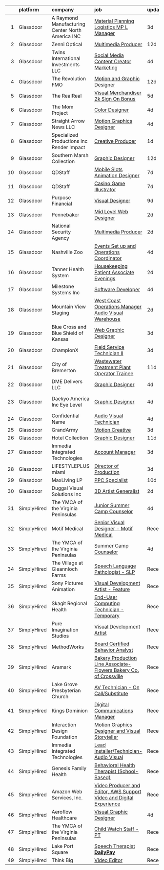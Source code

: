 

|    | platform    | company                                           | job                                                                                                                                                                                                                                                                                                                                                                                                                                                                                                                                                                                                                                                                                                                                                                                                                                                                                                                                                                                                                                                                                                                                                                                                                                                                                                                                                                                                                                                                                                                                                                                             | update_time   | location                    |
|---:|:------------|:--------------------------------------------------|:------------------------------------------------------------------------------------------------------------------------------------------------------------------------------------------------------------------------------------------------------------------------------------------------------------------------------------------------------------------------------------------------------------------------------------------------------------------------------------------------------------------------------------------------------------------------------------------------------------------------------------------------------------------------------------------------------------------------------------------------------------------------------------------------------------------------------------------------------------------------------------------------------------------------------------------------------------------------------------------------------------------------------------------------------------------------------------------------------------------------------------------------------------------------------------------------------------------------------------------------------------------------------------------------------------------------------------------------------------------------------------------------------------------------------------------------------------------------------------------------------------------------------------------------------------------------------------------------|:--------------|:----------------------------|
|  1 | Glassdoor   | A Raymond Manufacturing Center North America  INC | [Material  Planning   Logistics  MP L  Manager](https://www.glassdoor.com/partner/jobListing.htm?pos=103&ao=1110586&s=58&guid=00000181ec0f920088ff7802c128a48e&src=GD_JOB_AD&t=SR&vt=w&ea=1&cs=1_21fe6f39&cb=1657522852826&jobListingId=1007990135006&cpc=328097CF308554EF&jrtk=3-0-1g7m0v4h3j4ie801-1g7m0v4hjg4e9800-8847a5a67d8776f2--6NYlbfkN0DZZww-p_mr8GWlqIRBY21Wjl_Fk3kglyx5_HcxykVqwXttv2ga1zfky-6GT33BkF8k-EyolbzwOXGoh-pFMF0HL16L0A8LSNO0-rZ8kTLiaJcVSjEgQR-B08ZL4Av6aJ_8uLumbYN99e8OjOgP1x7w4ogxL9rjnQuvs-sioayGC7CQa1a5TKSodLQ4cFF47HqZ-VOQolckasW_W_c6dI48hMvAU8QI2v2i9bk9kyXajivnFQp2xtQU770v5jgjZ777_9TBE3hf7tyw4Rr8HbKeKPgdZwCt4sKrucklizoL2f7jxSDxjWHK0SEN8-YSn-ckCIZGLpZwBmRl2UvQKyFQJEAtBuWov7w9OaxMYaaGnhzCxJKZuXbQY8nkT2EQkwlWz7DmZjpmLoZA1CidU9ZLhdmymfYEUBlPxAjoaAKhJr6a5ACMtTyV_4tNRYyN4hxIGtswENS3_m34UsvITbIUfBFLX_wM42N1MquoURG5FxPr39A24H0x1QsedhSOFXidaN4IJccsCUd57FuHC73ub6bWTGpft7E%3D)                                                                                                                                                                                                                                                                                                                                                                                                                                                                                                                                                                                                                                                                          | 3d            | Flemingsburg, KY            |
|  2 | Glassdoor   | Zenni Optical                                     | [Multimedia Producer](https://www.glassdoor.com/partner/jobListing.htm?pos=101&ao=1110586&s=58&guid=00000181ec0f920088ff7802c128a48e&src=GD_JOB_AD&t=SR&vt=w&cs=1_6b9c0ed5&cb=1657522852826&jobListingId=1007969228595&cpc=214767B2CB6D1786&jrtk=3-0-1g7m0v4h3j4ie801-1g7m0v4hjg4e9800-66685a8423798669--6NYlbfkN0D-wagnijxwAeJpKSfKqQ0J9oHqjS3FlIu-AqopM5OplQZzaVhIx9UO4Q8hxVMhGuV9HaKCSmmGouoCn9-qnEDTCmxhL6b3Vv_ut4oOvfUCOD0LYqf-u_8YTEmNGA4jkamHQGlOUxVZ5493jj-ezdqAmnIWlwf8_GxwHBtD9W21By3-Qrx_wHswcjO_n7GpX3YQipHjEzEseoQO62Y5JR1_1GyXaA2kulSryMoPjSrBiX1N-HnqQTksjXF-JKulYb8Z51BTMFdyCZ-NOsTB-wWo7QodkuMlFeus1rJcoiW--BhKFCEnrB78-gHI-6Fa2Q6dInCYUPeV5KwUZeYMWa0NWfqTjWmfw76k06Gq2W60CvBYItJXjnlUN4xpFnLZQ6ioTsud_JWu6t2cajttzwHVFLtrdzmayQRqrK4T8cHR6V08nz43L8sF8b1Z5v80JjVjpN1zSI_3mrt2JykPAP5RV6_REe8w40E%3D)                                                                                                                                                                                                                                                                                                                                                                                                                                                                                                                                                                                                                                                                                                                                                                         | 12d           | Remote                      |
|  3 | Glassdoor   | Twins International Investments LLC               | [Social Media   Content Creator Marketing](https://www.glassdoor.com/partner/jobListing.htm?pos=113&ao=1110586&s=58&guid=00000181ec0f920088ff7802c128a48e&src=GD_JOB_AD&t=SR&vt=w&ea=1&cs=1_5c0541b5&cb=1657522852828&jobListingId=1007987644767&cpc=923E3B470662C757&jrtk=3-0-1g7m0v4h3j4ie801-1g7m0v4hjg4e9800-db95838167c8e880--6NYlbfkN0DeyJ4CP5CzwT7broxeUwKBt3co1QwKwWitRQqJu2WRZ8WbzOPgHeCMlWRLoW25z4dImCU80bgSs3Rm4oel9mJr5FMkf4-ivASZkIGHm_KtFl2RD557YK34tb63pl7mkvTxD2Y_iLr5c3EGTFJPZLwh7dU4bm90O70jOVNdGFNU8NCtoDSdnyWEJYE1LVfDF9cN02sxO5dpsZMPKtt6k6Cm7nm8riJl-Seo6VVlcvDbPA73kFHhxMAlyfeAOm0mtCtmuD9BOZF8obFeswZx6ODwIfSHfF7wlw__8L4VMAiKGnYXsKNSWNQ5xb64eJv6cTnkEzoGRNCbS3DT6aimCtc6iT1kbyjl6UCgKYgyrG7cpX4P5P9_Zxep_2do8U9IZyjLECBElF3yTaWLVzQ68rN4GFR_CkM1VRFji0b-xLwhJrRZXOzq26onxiuRSpki74bOFWPwSNKhdgAyS81bu0B6dVLL46J-4wghRYytsyGj_NKtZl16IgzRd6CdMhKWoeMr5VYom57W6sCDLYdxdrEa5uitsp7_6zw%3D)                                                                                                                                                                                                                                                                                                                                                                                                                                                                                                                                                                                                                                                                               | 4d            | Weston, FL                  |
|  4 | Glassdoor   | The Revolution FMO                                | [Motion and Graphic Designer](https://www.glassdoor.com/partner/jobListing.htm?pos=107&ao=1110586&s=58&guid=00000181ec0f920088ff7802c128a48e&src=GD_JOB_AD&t=SR&vt=w&ea=1&cs=1_c6f7ca37&cb=1657522852827&jobListingId=1007969083883&cpc=F4CC4721A073827F&jrtk=3-0-1g7m0v4h3j4ie801-1g7m0v4hjg4e9800-55193dfcea117265--6NYlbfkN0CKo1B5oVS0r338y2G5-tcRdIXZ9BCV4T2cuWFY3ViPlLlBqJ5uAjy_jkBsOayuO1WBbSpLMTFTYouXy3T_oSiJhoKRMZ0M-2T6vt5Lc_Pz9qUPE4r0jgd_k-dhiFsv_BL3cIiEV5Ln0aBBzFEHV-9RKESGx5Q3MgiGMothH74gnY4P7TWcGaxkMi4vFB6ZWNVFx7GsLLH4qZDac2D4wNNUyXDSXgJLpG0GZBxbHwUjthAeFxM8A6wdh6dloMp1qqSn7LEebqJObXQJemTZ0h2tHPnYselCYISpZ7WhoZ1ou8M3S6DgaY4nbdVzv3MOHWrsjjW57OEaYDCehaeHauW8nTGghyszYuHdLH7qXh4mMk1eEhDaJzrFrRkNL1jpenU0IwbnzGfTBv9PNghhUnF1zNxLYlE5zR_toG7xp6S142lUtIctDtShJ4WCWy6UPtVvKdHhCwg-Y5-NIb24FdxVSNx-m50y7NWDS1SGXUe5Qk5h5uIKwp-Tsvh1hHZzSaBplVhjXvx6fouwpAyOS8fl)                                                                                                                                                                                                                                                                                                                                                                                                                                                                                                                                                                                                                                                                                                          | 12d           | Henderson, NV               |
|  5 | Glassdoor   | The RealReal                                      | [Visual Merchandiser    2k Sign On Bonus ](https://www.glassdoor.com/partner/jobListing.htm?pos=114&ao=1110586&s=58&guid=00000181ec0f920088ff7802c128a48e&src=GD_JOB_AD&t=SR&vt=w&ea=1&cs=1_52f1e58f&cb=1657522852828&jobListingId=1007984907560&cpc=BBD63848FB84346C&jrtk=3-0-1g7m0v4h3j4ie801-1g7m0v4hjg4e9800-4ac500e89ea6db94--6NYlbfkN0DLP6g0lDoqZzhPnc0l2IIO15DLMc6nfdbu3pouBSAEyLHC7K7bTve3tmdCHI28Jr3r6tajo03J6yqho19PXihkvyxW_WvX2o39hPcAwlJLpEMKTHKwYywXFpecqH5MHFg3S5je55Y2FRNEe20sW7tsDhx5Uj9mZ1xBXde9NfBtNe_TEHRcGF__vGr3HpnC85bMyt_BNP4WbcMs4duTLUpRZE8bwDZAF6yEoVSO48eZusSqM-X0ycCgatjQmCepPCpXfAOsBsDI-TxMC_OJtgMppnTF1uTEUN1N0F0IwjyLykkimDX_AR4srlxOO-lUOQn-vGxduKgGcSbZIUwDyLpEGtGzBVgtKe1-h_sCPAwxOD-67lrsZ4vFea4opLhlsJGXHzSy5GW9KciuUFvWMv_56PukyuaKYqwF4DBTubH_d6UbdnugpnUHVJZzWTHqj4viJrhg8hIpfQTvI15FmE_tS0de6INnvRzFqio_yeIoB6GkmbBdE_CqScil-GPapFvmmxSziLrg_g%3D%3D)                                                                                                                                                                                                                                                                                                                                                                                                                                                                                                                                                                                                                                                                                                 | 5d            | Palm Beach, FL              |
|  6 | Glassdoor   | The Mom Project                                   | [Color Designer](https://www.glassdoor.com/partner/jobListing.htm?pos=130&ao=1110586&s=58&guid=00000181ec0f920088ff7802c128a48e&src=GD_JOB_AD&t=SR&vt=w&cs=1_9f7b57c9&cb=1657522852832&jobListingId=1007987865690&cpc=C3517E2410EFB392&jrtk=3-0-1g7m0v4h3j4ie801-1g7m0v4hjg4e9800-07397e5cd2022fee--6NYlbfkN0BDp_epf89aHDQhKpPegNJQ_ldQpEFZQsM9OcONMGxWx6pU56EKHF58QjVdAUvn2gVWpkrLpX7vbTravSGL2c1j3HqOly20Z_vqIIa_IEEx8ffRYVXdYQNYUe7LDKtnnKNKnfLrlmaA5J-xDoUvuhYcdlH2apL-ujxydPLamMc5ON44UO-jJZE2RoeQZ404T2s3b9dkN6Wii1bZocliwc2wndgJUAe379Fdpx-wiBDDW0it10tV36_wb_RzUuMsKDB5WR_uJFmF50TOQl8IqcO1X1dcWLJlWC7ZNDJ8U1g7c9LPrKSHwIisPY0h_mkQUorikMRkxPSqgDpFezkJMimVR3geVHlHh7y_UQ5d2cZXl8XNDhe5V3pfhMXEUW1pyPtF50xbwJyPozPaQ_qYPleqP0XY7syY_BtNkU9TG2Rdy0piKhULdb6QkiookGQVM8ddYHFBrXa0tJh6HZiS1KuAskKl62McRc2G1gpTq88MSNJQDut0_UF-BeE4KKG8CDCrbQWLAS0N0v3PFoAnCh7WwGJqXzv2NijaF6e9siFzBqV-hYmeqC_-sAGX4beyvO3r9iYbsfGdQQ%3D%3D)                                                                                                                                                                                                                                                                                                                                                                                                                                                                                                                                                                                                                                                                | 4d            | Beaverton, OR               |
|  7 | Glassdoor   | Straight Arrow News  LLC                          | [Motion Graphics Designer](https://www.glassdoor.com/partner/jobListing.htm?pos=102&ao=1110586&s=58&guid=00000181ec0f920088ff7802c128a48e&src=GD_JOB_AD&t=SR&vt=w&ea=1&cs=1_cc27e2a7&cb=1657522852826&jobListingId=1007987650899&cpc=7E60043EA7943035&jrtk=3-0-1g7m0v4h3j4ie801-1g7m0v4hjg4e9800-0780d66dbbfcaaa7--6NYlbfkN0ACu_hgM4mYOpGjE6TXudS1eLEYdlotK5aSiNrSIRlNjsl06Sth5X-HOOLlwkXztptkoiuviZeOgNHpe5066Dl_gajgU5GQGa9Iku301YpcjA2S1YWv4lXWZ3Zkl5rQrSWge-vdu21f5eev5cF8n1fe-qat3fU0C9pw20ml-mJt6jEtPT4vnVEwDheONoIA7SaP0ZIcoRT3HjF9Jgbsus3cd61YmUyA0po48jcm3LcF-FgNTMHeYsiNf6V4PXXZZeKjKMZBttbhaqu4hEEuaKwIsPr23ZugNrLe7CcmL-0-KEY9DjhOlo4Qev5n3snqvkdm2ZPmQ3dn83jGuant7avGexANxPlto9h0Ha2Bgo9C4EALS2ujGHSdwAKTcWv2wP_Igmqcq8OhqJ2a233pbDxSX9e1piKlyd02ZAEvRNHa7z-UwqoFWYhB16WjgctbOIwxrk7qq1IVIwh42VEkR4dlXzRUO4i9qQRiTrDWpt0iMbLsjyCAcR5_EI8XnYw2Qg79tC-xrA2goQ%3D%3D)                                                                                                                                                                                                                                                                                                                                                                                                                                                                                                                                                                                                                                                                                                                 | 4d            | Omaha, NE                   |
|  8 | Glassdoor   | Specialized Productions Inc   Render Impact       | [Creative Producer](https://www.glassdoor.com/partner/jobListing.htm?pos=115&ao=1110586&s=58&guid=00000181ec0f920088ff7802c128a48e&src=GD_JOB_AD&t=SR&vt=w&ea=1&cs=1_86bee7e9&cb=1657522852828&jobListingId=1007994732067&cpc=59DEFF8D475298C3&jrtk=3-0-1g7m0v4h3j4ie801-1g7m0v4hjg4e9800-afd9e98595e8a137--6NYlbfkN0DDZv0dpmz8t68d-eWLhvPjjwT3QQXQbMrqn1qOJaT31XsZoUeE5FVW5YYkeY_nfRgZVsPNB6nz2ioaUkLF9PfOZmskA20c7QcTFuRNoWdsSAtbefXrBf8XT8Z16GcPkA2RdM1ZuWPCuh1MH8TQrSwnGcahqzE7txDqJKuojypqoBGyYDkLubdDx8GG4dxXsVUAF0NWkWU1YO_oF3tHNehm_jpFphDinHcPXYCLg5G_drYW6cfr-G8xlzIoNRlGETSS3-DQKPyeSMUBqI7UDTV0PP0IowJkd7tcW00ell5-nS73YH5sMPdNF07BsOFBU6A5_wTRDTLa5xa6aAsJlwk_hvUh64GR-aQSrZBDhlzjdqcRDftA2hCoNy09vGax6tDBDNzbSc2PB0ijpk3pB06pu7KEpJCsTwG4J7b8uR8RHb4DB1Zs7w--Zgpu-o-81LLir6I0skuz2ZrykRGxrMT_MATvA_7zUxQ5Zi3GUoq-qbTLvsLo1SZzqWXC8Q6NnhQ%3D)                                                                                                                                                                                                                                                                                                                                                                                                                                                                                                                                                                                                                                                                                                                                      | 1d            | Remote                      |
|  9 | Glassdoor   | Southern Marsh Collection                         | [Graphic Designer](https://www.glassdoor.com/partner/jobListing.htm?pos=112&ao=1110586&s=58&guid=00000181ec0f920088ff7802c128a48e&src=GD_JOB_AD&t=SR&vt=w&ea=1&cs=1_6e3ba5da&cb=1657522852828&jobListingId=1007968838057&cpc=D5E11A5BC695825F&jrtk=3-0-1g7m0v4h3j4ie801-1g7m0v4hjg4e9800-81db2ccfa62b3a33--6NYlbfkN0B9y_EvsX6nPxgR7YIuL1Zrl7ecqG-X2jSSVLWZpLINHbj9_4rdH8YLwP3oiB-AVDTyKfmftHYPrHuU7Iz5LI8P2YNTcmgo4vrYGEV0GGcaf6qw9uoJvj6d69G-mN5n7WSdwUuf0QQoRYvRPfOUoq5feVka5XLVmzryljzO-sBCvj_iHibC4cbOGQnodG_F6vp0iaz_qe5gILe-idmxnypPuMRF-nOYVBUrHR7AaPbyyJ13SMTWbMd1jhTcWJwUWi0ObNlYhtiBLRFzX-Gv6RW7UyRsMWvI7_IFO9MwUG0EFNElOPCUoOz8jxtCb1Dg09lFWs4x-cbo05MYyYOONm-2i1ReJAO0fR644iZQpwn9mup7uKR9316cd8bCnIE6Ucf65g7fJVXkF22r-8GidAnDGIXlkD9KxBNxUtp4GlOWfRD8cWck0Hg439QFD_NLtT7NgGIjdw40gEZNkIlou7GMOzQW2kNRNmsgIIWuPpXJ_aR75dzNVZgxeS811ueCPJY%3D)                                                                                                                                                                                                                                                                                                                                                                                                                                                                                                                                                                                                                                                                                                                                       | 12d           | Baton Rouge, LA             |
| 10 | Glassdoor   | QDStaff                                           | [Mobile Slots Animation Designer](https://www.glassdoor.com/partner/jobListing.htm?pos=122&ao=1110586&s=58&guid=00000181ec0f920088ff7802c128a48e&src=GD_JOB_AD&t=SR&vt=w&ea=1&cs=1_e7f5f13a&cb=1657522852832&jobListingId=1007979465012&cpc=618B7C2C2BCBC227&jrtk=3-0-1g7m0v4h3j4ie801-1g7m0v4hjg4e9800-d2c6756443188221--6NYlbfkN0BK9GXDcakwdiqmeo8o-2GvkYnmPkq7xevAHdeF_847qkpPJo8-WyfGIFf30VHuZcDiwJ06biaS6t-mwr3DRne1Kjizdt5T5yTkOdQ0U9V2m4QrB2rL7S6P74r3Rg13H8BY9iry_FS0ea7gDeICu5AaLiQeGmNdeIncAi8b-fyTuD4NgWONr2X7S5-y2l0pzxOImMfHMnP4G9TNB7h2KnngxtaYG9J4s8RFsxCeYV6JK4uT5rJ65gHtJ63ZJw2wD7IxYKeCLu8AEXQvv0-oyjHDzlq1Vb44eG3WZs6JUOtrVEuehLU5cokJbPVc46ax4P--JccAEBiCC2hbNiEqjcgKiKUggxwgOWjK76fL97s293TsMuHmhdANBBoEdVuby6dqMjnpjDab9S2GRYxvrW0a_M35rG0JYn77qgDvz7eY2B_pLFVJcFdodpFSsXSIgtjIuzS9Ve0y9wBr2-RTry3cEwzJPVsV6rOIBzLKjbByKqd-NLt8FDP1)                                                                                                                                                                                                                                                                                                                                                                                                                                                                                                                                                                                                                                                                                                                                      | 7d            | Las Vegas, NV               |
| 11 | Glassdoor   | QDStaff                                           | [Casino Game Illustrator](https://www.glassdoor.com/partner/jobListing.htm?pos=119&ao=1110586&s=58&guid=00000181ec0f920088ff7802c128a48e&src=GD_JOB_AD&t=SR&vt=w&ea=1&cs=1_f4b6ee54&cb=1657522852831&jobListingId=1007979465017&cpc=B101C867B3EF2D75&jrtk=3-0-1g7m0v4h3j4ie801-1g7m0v4hjg4e9800-7b5571057083f71e--6NYlbfkN0BK9GXDcakwdiqmeo8o-2GvkYnmPkq7xevAHdeF_847qkpPJo8-WyfGxHsHPe4cA6EI7EtJnTtXxg2G6TxjzkWSjN-_eoC0CQqc2RAq2MV5g6TovBKQDk7CcqvV3amJm8rIfBPyOGl_nc6LyWzqcbr5tu7ooFcLrIX_cxWhA8bZqCmVqt4J3dHY2WifDwvtQKCyM_BeEn4Izv2KTTW6GoWje0I5J4jKvK_Y_AAKZAw-lEbl7_BOp1QFsZfkFEfE7b7zVgnKi0PzSTBNwiOQ7CITKDK5A2wrSzblRegV7Z4IoEm-s01kTtWgw51Fr1REurHQVCi_LVzDb-vTr5H5YDjNVcN0ER6zILTkXc9VIMhoxykWd8koLk33ismVmq3GWFpQkSkHMTj9JhMadM4_GDVuO_bdml99u90g7KygNUj4cYitIOS3LPP-SPTJZOhY1k6xaSsHdqC3GdIYufq3W2YR7RW6Suz3BbH0EAGDVRF_Mw%3D%3D)                                                                                                                                                                                                                                                                                                                                                                                                                                                                                                                                                                                                                                                                                                                                                  | 7d            | Escondido, CA               |
| 12 | Glassdoor   | Purpose Financial                                 | [Visual Designer](https://www.glassdoor.com/partner/jobListing.htm?pos=111&ao=1110586&s=58&guid=00000181ec0f920088ff7802c128a48e&src=GD_JOB_AD&t=SR&vt=w&cs=1_040329f1&cb=1657522852827&jobListingId=1007978027094&cpc=7E331B339EFC28D0&jrtk=3-0-1g7m0v4h3j4ie801-1g7m0v4hjg4e9800-80917c0488b41800--6NYlbfkN0DSwrzLV_d009t00Noqv8485ZIMmCq0NIXHKosxbhm15qabQEHgk6wsEnSVhrfcMPsKMPGMIevUlnY_YVVkZY9FUccseSlSVDXL4W-A7-uFe9bd5Vx4AJOhCnMKnJU27lrK8f8kyRHv1LwB8qTdOaC7TuE_-g91iCtv7Fef8vlBoeOma8XGjPsnFmxc6zgbmtn9D1XPS-msxvIAXRxX5pa0MntTnQqz3skbk-oncR2RULUQwqk4_VTmpDkJ9cAXZbCIGG20jHoX8yWKnZ4MaW17cR9M77ZBNhyKAlevUwx2-E0-RMFbsBGmCXL5DJ4J3ElLYT6YBI5ABKWq2pJCgvChWsBkMfuaGSMLh9w_1U5cSIehs9IlW3Dl8yrRT1oODSm0u_s1M6D87YBYErybvlkLHLa59fnEd9T-h5uDDmJ0pzr7viveaCQL1mDP7ywYAJ_Arng1t1G0irz2IZ1B1XPjD4TX8y0MhijNNQYTaoPDeGV5xjuaNYK5AyoII4jJQTlggsmm43YEcQTGoKkuXfWIL1-o1HQ7iV5w3E7hUmwZqgnOJs1H6WrS4JoPsAtz1qK2D0BcqqXhPoKwa0xhPA99sscH9_tRwsdwodbee6O6LvB6yud7U4MESmnmsbORdtPsg8wRdsQkBe51GsGp9G8zmyIPDv_gRPZByQyrSzSX6j-A-gxqCSVYxWn2cIw0HZA%3D)                                                                                                                                                                                                                                                                                                                                                                                                                                                                                                                                             | 9d            | Spartanburg, SC             |
| 13 | Glassdoor   | Pennebaker                                        | [Mid Level Web Designer](https://www.glassdoor.com/partner/jobListing.htm?pos=126&ao=1110586&s=58&guid=00000181ec0f920088ff7802c128a48e&src=GD_JOB_AD&t=SR&vt=w&ea=1&cs=1_f1e6ec52&cb=1657522852832&jobListingId=1007992914380&cpc=B076152010A3B66C&jrtk=3-0-1g7m0v4h3j4ie801-1g7m0v4hjg4e9800-09f7b357db24a266--6NYlbfkN0BqUN6ztqptJ5eG394UO-ZfSRZGZkbpPm3u73UixmBvBI1Y1JxWCCSi4WD6T2NB-2gugfCPeo8ZQOUqAEtz66ZCnIC6U5F0XJKr1Jox5VrclONP9b6iMFBTOy58yKslxi4PmsPGdNOFX2yyjFl7ZGxSjiZNk-UbmLbgopj7iYK_0fPO0KhQH2T9X9_seLYZZxS4iGaZv5PaMHzqNIWhnRXp8C0IK2cV8N4NK8TkArB7P6rYVE2V5W2aCsW5iCMYrg2JoWUV0Jm9lKraZT6ytExN4IJ3D6eMkVYzlHBuGNHBkQdj0fVElswAdQR-YkXr_Fqi1okMIMltn7lXZCBdNc1uzWOkfy9n_fUk60dGN-JpDIv1z1OzRVZHv_hT3Oz4kWmOnANLx4_J0wiBvduAzdEABDtHQrbSJw7G1W40VQKU0JXCHw6vGSXjntlkA5BZ4lib1T6Bd9m1oK0FoxynOdbenkSLRlz0-XYT_TCVNOO1AkuEQ896FLqU0V9uevk4V0k%3D)                                                                                                                                                                                                                                                                                                                                                                                                                                                                                                                                                                                                                                                                                                                                 | 2d            | Remote                      |
| 14 | Glassdoor   | National Security Agency                          | [Multimedia Producer](https://www.glassdoor.com/partner/jobListing.htm?pos=125&ao=1110586&s=58&guid=00000181ec0f920088ff7802c128a48e&src=GD_JOB_AD&t=SR&vt=w&cs=1_79945400&cb=1657522852832&jobListingId=1007993375710&cpc=F583A5AE0DDDFE3A&jrtk=3-0-1g7m0v4h3j4ie801-1g7m0v4hjg4e9800-220c831acd0bd84b--6NYlbfkN0AC5S5KfpcrE62cRuYLg6qW_HWiPjKHP06qk-AGfbwYtGlr3wcSMURH9oqKq1q2FCeFdF-hDASgdfb-tVnNfNiv33OhXMBcetZrCWqK5PvNEGBbxq02kyraPivYhiIaFSxNcGgWJ-bzkon-S78Jn4FQOuToT1FsynWmW2qfQQnLBTDyPfEQMJSQi3LkqUF7ZQMG_ZDyB6aQrvOZlsVmeCM7gqyo8ZcdNrMD0DMqlsqVMQwNACik4_KPQF5jfsJgxQ9IOIjVbgbd2-jkZ347n-OO4PCU3vuLsPmo0LfDjFMl-nRhP4-n-t32TEj3GWVPvq2JdaTVSYTlRkADFPxrDQo-9rm0m_ZztO20WJpEjDSGsejwsjIif9XhPbjNX7B8FXHv8wacUaZ5Qou_dlFVtXGWtkv7NH27gwqtAiV_1Um8T7rJeKI5KypdXbr7PXHjN_INB1YYQE94NHbmaFVFPLL0OlTBS51ZoCH5sX2-NDBH5A%3D%3D)                                                                                                                                                                                                                                                                                                                                                                                                                                                                                                                                                                                                                                                                                                                                                           | 2d            | Fort Gordon, GA             |
| 15 | Glassdoor   | Nashville Zoo                                     | [Events Set up and Operations Coordinator](https://www.glassdoor.com/partner/jobListing.htm?pos=108&ao=1110586&s=58&guid=00000181ec0f920088ff7802c128a48e&src=GD_JOB_AD&t=SR&vt=w&cs=1_eb0099a0&cb=1657522852827&jobListingId=1007987439418&cpc=0B561D89933DD0A0&jrtk=3-0-1g7m0v4h3j4ie801-1g7m0v4hjg4e9800-54fa44d8daaa26c6--6NYlbfkN0AvgjTvY2XR4kCjpPMbI9ka95vWrwytewDEUZnU1hDqezR10unuVyvZCqrunPUiM40XJnSJww-5i3UipGB_LBVK9oxtrEmIWAbRAa1YbEHte9zpMH2bwAzu9jmdgwvRnmQyC4e2QpnNzA2r8Pe_IHkqg5WYpICriDnMrI5ZjW-YrcJrIsxZJVhDrJGMmEXDRoarmYGPHtBqkT7-NWvbMyFBV6JnWx9bF2oWVE8hxVZtYm-1q8T23XBv9ScQ0RhixTyXUvjoARvhuLKuuHgxE5njfCXxweAFv2QO4L9oeGR3jM60BA-ZCU_4605iyIPMKQqoRaIKvmmEDEWtRl-QL6XbhPk2N_UchJynHa6ZJfx-o98Dfe06GRjSF0zcGZX77ocMiYHCIuWhD8EVruzfv1W5o9dOQ--ZoFigDeaO0ZX5hFzirHb5eljTT8amss7a53yQyNQ8W0wVKgd1EW5h2yBk2Hh5YA5ZtkKW79FH3A3PO-zGNCnkdNAG3-gXlTlUr9lzg46oTFHhMiRY6A44O4tW0LVqv5tGVgIjtw3J5oLEPj-oUJte95DkhDn9MmjjeN4geAvtDSKl7tihgp5uJVMu1HRQgVfanj1CawBjVSafn6CIeeFyNYep)                                                                                                                                                                                                                                                                                                                                                                                                                                                                                                                                                                                                  | 4d            | Nashville, TN               |
| 16 | Glassdoor   | Tanner Health System                              | [Housekeeping   Patient Associate  Evenings ](https://www.glassdoor.com/partner/jobListing.htm?pos=127&ao=1110586&s=58&guid=00000181ec0f920088ff7802c128a48e&src=GD_JOB_AD&t=SR&vt=w&ea=1&cs=1_cc012183&cb=1657522852832&jobListingId=1007992931769&cpc=F17331D9BECC482A&jrtk=3-0-1g7m0v4h3j4ie801-1g7m0v4hjg4e9800-59a4a23d39ae66ed--6NYlbfkN0BKCdUMHj31MbvWqdYQ9ut3BVauqM650n6ogWAXNo6TcCcdhyP5BUcVrgcrgBoRQBG8_IWzTTr8SRF5xDNpGkST_UDZyD8oxLWJFlXbrdZTjAbjm4qGR_I4yWpIP0pRtJ6pZTvRAuyOQhfW8ATPSRqBVyJ7eI90e4wUihUIJfMmBpFNKWs6i4XrEO7xny4-23C2GRTs2GIsQzxIfgLQo5EozSJS9EZJgLTk4C1-amabAK82avLwUgOFTsjsGnPN7yBC6VaXdpILc52KkTdfBPU7ro-33CcuOkbjhDPpMbN4qY-3pXyZshgOVOqnLsnePL04cEoIXfgjFhfxJ86Up4PkGG5S-UDXfMwVyfinoZ9ymmVksGa97hYswJh5OCWlyliEa_2-Tpfu2MnFqOe8piFyAEQl8f8tvuzW4hmVQL9tLUAfyseFl8XpoRbFPiz6h9xV0xl_qKgp_xHoZ7G-OvoKJx81_eDTYb3yW_hxrTmipYScCBZkHmrSMvvRo0QGSjkGLW3HaKDRSI9Ztx2DS0LRNQ3t_Wupq2BqcHs4z5u5M-bh3IqthemLIzGNOQAcuXsv6d4tTJzuyOX_jtXqIwMOA7Jx-t8dPZAap12RvDTdH-AltAZcAlBNP7dHaeUflODcYROdLnEuHA%3D%3D)                                                                                                                                                                                                                                                                                                                                                                                                                                                                                                                                                              | 2d            | Carrollton, GA              |
| 17 | Glassdoor   | Milestone Systems  Inc                            | [Software Developer](https://www.glassdoor.com/partner/jobListing.htm?pos=104&ao=1110586&s=58&guid=00000181ec0f920088ff7802c128a48e&src=GD_JOB_AD&t=SR&vt=w&cs=1_566b24b1&cb=1657522852826&jobListingId=1007987837397&cpc=F0038DB93C4854FD&jrtk=3-0-1g7m0v4h3j4ie801-1g7m0v4hjg4e9800-4d1717a8d284def2--6NYlbfkN0DxLQmwTxWSHoiYyq-hArKwlvHyemWs7P-yMc84Z9eZo2mmlymjku324fUlSHJAvMKDcuu_eEKLCY1wwd7BjYaxZhQrcr3xXiFqVvZHmDN9tThnzz7qaCirocgud7_Xi3qKh5yUr_vAeGe_7tv6vU-mV1BNTVBzzVRhUT069LN8S5XjlMH0AyQ0xjGH_9tc7NogsDgHTg_WLl7GloEFQs4y5sf-c9EJvAyR_Ovyqq0CwBLCjd4RTbWaF5A3ryR3eYdBCQSBUMYTTjnSkQ45AtX3lAIJIkRik_Md3F5dBsOhvfxoDN37wE4yUzru1UZA8N4Lf77RPNk-izJWMMXwVdDQvmogXg8n6a-sG9gO26HcJZoQWUMSzN9e0TjUTbWVSVp4DRSUK4-qL09SF4eoCT30r9c2nyahBfZvTTi3ht70tWwE8b1vZTYJqvNBirSi4aDGRGKuhjKAa9EOwJkq6JDhp-FR3VmIGLmJ178fZijDUVybTzCQWFI_B0htAfltQVJ7qqC-XuIfbt7RHw2pC2-YZTbEUddz-3hpGXYCNJsjnzqKmzfjbnQULE8nS8onuYVMWnsQKhEy12KWBZ2NSi8R9QpltXvGo4AYOU5FTyDp9Sx48Hp_xqPkovUT6FvRmfQppzIf7IsxNuLlmSPfPRhcw0atdWr3yDs%3D)                                                                                                                                                                                                                                                                                                                                                                                                                                                                                                                                                                          | 4d            | Remote                      |
| 18 | Glassdoor   | Mountain View Staging                             | [West Coast Operations Manager  Audio Visual Warehouse](https://www.glassdoor.com/partner/jobListing.htm?pos=117&ao=1110586&s=58&guid=00000181ec0f920088ff7802c128a48e&src=GD_JOB_AD&t=SR&vt=w&ea=1&cs=1_1641fd47&cb=1657522852830&jobListingId=1007993412157&cpc=FDA93C03AE7AED37&jrtk=3-0-1g7m0v4h3j4ie801-1g7m0v4hjg4e9800-08e4987511acc90c--6NYlbfkN0DYamCMjgt8SlHK807AvhNStLtWCY7w715JL0bXqF7ns-f-0w9yJyrQQjBZ_cRySgsRs68EMtGCxsDvZFl10lwd7XSuF4lfi0iROnldQNbg7d5T_e26K3dkmekKwxt8_9xwZljscbv1f1ZAiCbj8aR0E715mEKnd2r4AXGcnHOCUP6D4olzEgJjD2jeC6VSH4dnUTYuCnfi_dojrGieQO-PuE2w0gXIyMFO6kJTY1HysMtzY6MRildKGvoQ2Unnj6j1-XrHdq1UJUKG0H0BlMlgx5tdZlaJUpjsE-IS0VZDS2Ag1gXWgOKhHYfE_GeqX5NIxmaOCeeKDlZt_SDMbbUSGXAIvfzpkkv8MlhTMifDWnjObmkMn3-Tv0Jd3WSlEoE0Gx3iTbP8PWl1Vq9FMn5LHyHH46MBnPde9UxcM0O5AWhU-SePK9z0_AZbICnrRtHpWuLf_5kn9WkcvbmTodUumKT-B7NtYnRNbKViEmd3RxWHUBH5o_KOJVlbbz4TAGmhjftWI8t1Acs3NTDjuHdQrBgSsqDtwsMTOrjGKTeNsw%3D%3D)                                                                                                                                                                                                                                                                                                                                                                                                                                                                                                                                                                                                                                                    | 2d            | South San Francisco, CA     |
| 19 | Glassdoor   | Blue Cross and Blue Shield of Kansas              | [Web   Graphic Designer](https://www.glassdoor.com/partner/jobListing.htm?pos=109&ao=1110586&s=58&guid=00000181ec0f920088ff7802c128a48e&src=GD_JOB_AD&t=SR&vt=w&cs=1_d8f410fa&cb=1657522852827&jobListingId=1007990691312&cpc=F9A77EB4FA44235E&jrtk=3-0-1g7m0v4h3j4ie801-1g7m0v4hjg4e9800-a646a3c5cc0d5ebb--6NYlbfkN0C0fM3cAMPIJxx2YJu0-54AUzYyvdboEQAVt4G_xOBTWEOaDebnHlkXFTc2Kq0ZccTKs_m4kr2IGIqRKB-1jaqsIt8-Q80KNCB6stC69y0_zLiFe1CnqDWQFScQ-vNNv8K_7ON31hz0iQWH5w9u6c6B-QGCtvlm6wmT8QXnqjnMIDsArbf1CJoj-QxFZWvIClNUZZ8BxErtqLNfpCOmQKULPYMQdsZXoxvIqUzK0p1AhodZFFye5Wk7acLlwrXNXJofSP4RZ16DxQ6Xh7k5MrGg18UF0cRF261QUGCD03--GJ23IP9hb74Z-jHnWzqk5scVStXehF8eJ3A9ijLTCw5-oCKfiMLEPINEg46fxLXLMfkRKxhfqkPqk7JyUeSS03oOn0999pua7QUpiprBObJ2FX05Op4jH4cpUscxp5qfiZUJAh-qXjlWWsPGVe7FnbOmcuG_q1XDnB5sty5MGzTxoJDg6TrU-9oXwx11dzyKj6dq9w29z0oOTko-lzU1BOoEvbZ6NZwhAl6zGg3ToA1tZgc1-UUrFHeBPwKx7cEfSjPH2MQ965ZTEXbQO42BcXl9IeZvYF7xfKb6CZHI6RKM)                                                                                                                                                                                                                                                                                                                                                                                                                                                                                                                                                                                                                                                    | 3d            | Topeka, KS                  |
| 20 | Glassdoor   | ChampionX                                         | [Field Service Technician II](https://www.glassdoor.com/partner/jobListing.htm?pos=118&ao=1110586&s=58&guid=00000181ec0f920088ff7802c128a48e&src=GD_JOB_AD&t=SR&vt=w&cs=1_c471291f&cb=1657522852830&jobListingId=1007991159763&cpc=4B4B39186BDA197B&jrtk=3-0-1g7m0v4h3j4ie801-1g7m0v4hjg4e9800-75166bf690b398be--6NYlbfkN0DUpEo3no2hQ-kw48Wgth6or7nMQVrRpdXrxnGnkjmUuqyi3tq6UaVir8GLR994gGqbhvlyeKoGBYLbbP2HF42Hohce7rmimpTXVWTpH524UIcPGnFAffOojL0Oc_oO35CaOp2InW5A88ho-chIRAlj4_kBwLon0ajjiO3txrRiq2YQ5fVn7CJFKCWzmJdAetO5_PTj05EXazgAYNqaoD0wv9OaQ728cw1F3e_d-uYcgTZ2WQ33hELiTEkvXAv7-5kITQMHez4n4bzq8u0KH4AlQCikV5PxN7apU2u46V93EgrBcihQ8dwL3SjUgmZKqBPO7IoDzwUxfewy0_79NeEdRgK9Tc5lNjcRk9CuXAnqEBoaV1qw2FkiPE749oeVCSX4CVD-4kaV-SY_NcTRTac2XS7hD-Z1kq-dvUxbh37XOT3XnYTXCJro_N9Wk--zdMw5EtQNwU2pOQv-3HvIRtTyEA9XbGnMygR3vmvu4VrN8QyHfVq07NvJ-WsSABTgbbisVYgZ2Qt-yDUG6Yzcd_o_edtXP3rz-GUorwEYIa-oK9XslTMibYztFh4frgsAcnKU-jhxUsYiVhGjPD9udlDAZ8-WlqCPf_nWeoIpdSAOJphV4nNC_QJ0Nzu1cIM5y16H8x-VEL-DM-a0e3kTzRov6vAfKhjDIaBmkgXr3pxSXmraTMkMb4LCuS-JfCe8ZHurzu09y-E7GduPfebzULT-bN0tk1w9KC5XzE8L75EFMla6-bquC5Lbxc8yd0rgzTB7sQWiUfPce4rYKt3eTob_jhw5rzvAZn_L6_oVrAeb9sQnVhNwrq__3xWd73IE3pzxY3qcD9rX6I5YfWHn6IpHcELk0fpwSBu9xyA2JUNjbG3adQrnHLxpHISMqUArHg7O_Od_H9hlNKW2ldDli26xpP_cxwjc_2--HCAHgZEv9Ngdp6uFXXB05MosimIqvyb0s5O_j_d2Gl3OvyQUn77qKXjMgoTgGETyusW7MhCUh5K_T6C2_OsO7p7doKCJaoRMkdxFQ-HifQkwutwg26J4rkWYaWIDbMbLYQA_4chrPl9tTyKB7pYCMWM0qDgJIU2PkGbDIMTiAT77BtPTpnfLjDzbkt1ONAL6cV6zlHuv8H_Rwo1HFwMMVu1zbBLBs3THns7De7lcTy2_zcShQoBZxd9o7q5PpCpIdh791BJ63XjwNzAj7b8WwffGfNToyBo%3D) | 3d            | Odessa, TX                  |
| 21 | Glassdoor   | City of Bremerton                                 | [Wastewater Treatment Plant Operator Trainee](https://www.glassdoor.com/partner/jobListing.htm?pos=121&ao=1110586&s=58&guid=00000181ec0f920088ff7802c128a48e&src=GD_JOB_AD&t=SR&vt=w&cs=1_f5e51650&cb=1657522852831&jobListingId=1007971855552&cpc=87A0A889578C8297&jrtk=3-0-1g7m0v4h3j4ie801-1g7m0v4hjg4e9800-b3cb825cab0bffec--6NYlbfkN0AC6SQMfAkHCondRquBNcE2ntt1snCy3fyoZRReqai0OTa7W-6c2esNsTUpuhV3Dwj4LMw7Rpin0Z0HNrcprYlNbrwYRXYt4skMqYB1N6es-kCUvQn_R2bwS8J_My83JKC6XKhNEWBPCZbLdKdLyn2IeZD360ncgNb8nm_BSDFW9hopVxl9Yq3KClbtOgACcWOBE8ZWGBsu7wZIo5vXy2u3EW1rsLkrNF-ENhONUkt6S65Y0Rd_ZlehBndw1uWLt-RxklBHJXGCptD8zfwaQsoypOMBaIkDSv4Jg38jVFogGOCsHm7DpkJkWmp1O-88pG1XyA2X4XshdfzFpmLG5uNEPGfeCM8UYBm72eI6EVxy8pz7O-iW20RwfLKeO5L7D0uisF85-4A4ndHMZfLF4WgwAlUm7EM_Ec9sxJvn1Gjk2tWi5ugdMMW8lKT1zwmcqYqonsP9dK9dKXJT1fBxYz66Sb7op2jwJunT4wxW2uc9u7zmFJRW2E3AtpY9u5y661t9E-J-KP9LxsOM-rwKetb_qdNK3b3J6RY8eZJKXFS1vULtK1oJr6t3VzbQBKW6-GuneKT_kM4bBwQLHUAMGeSTmH6Jn5cEo1Qdem4Ms4dkEXLJ1TppJSiZnT05AmuQC856Wz3PTLSP8xDIOL47h0HOwrJjpp46-RMg4DE1__Hv6ckl5_77IqLhHl-pxUXx-EA3Imj7ek3tgijCf4LgEuQMVvm5Jjmx_Y28j1knZVAJ1bOHRh7brZJX2f2dhsSfhSbJdXq1zgEh4QDLliOk4NC8m6twQOKtl_IiOCroqseMC6U3DuyKJRM-8dwwayhNk3OjtkUGK9PUpdihgbUg420xmmSyvcAXFDbH59Y2zySXTLLsMfbnHhckKRtoWAZLVhgJ51dCBYsYzzRmqF4IHLzmmSJXaQjZPhCMPYzHHO2oP-hrRvDNoiaBsaWhgVHWKIillMSmqjDA366e46Z91sakEEOfvYFKdd72nZ-kiUQy_JizqQYDs1dgyWCcOMPeqo1a8Bv-hIally77iiYMcCCrygufU4CV20QjcHA33Wt8w4EwyaFrnAg87RPpbKfE0eBU6vNZQLPAEyc9EkqtaFHE)                                                                                               | 11d           | Bremerton, WA               |
| 22 | Glassdoor   | DME Delivers  LLC                                 | [Graphic Designer](https://www.glassdoor.com/partner/jobListing.htm?pos=116&ao=1110586&s=58&guid=00000181ec0f920088ff7802c128a48e&src=GD_JOB_AD&t=SR&vt=w&ea=1&cs=1_386a63f2&cb=1657522852828&jobListingId=1007987212589&cpc=14D5209370AEC984&jrtk=3-0-1g7m0v4h3j4ie801-1g7m0v4hjg4e9800-207f7458f79dd068--6NYlbfkN0AIlvfaU9vdJk9mVmfo-0YXdQdLJvrNoxVqMUS5JjktbxeFsU7lm37JZETPlxoTZ2rsYcKSgfrStLxpCoiPUIg927adi8eaPbvnBsByL6CyiHNWVnEf0UelBCwIfw_Ovk-ZJmJh_FzCVe4_w85euQaNbBqCn0LIWDJP5f1PM2r59y1Vfpw-XonymMSIH7S3dVumuQCZrmXcdDdtbm25aiLmwvR8H2GJV6PiHbcJPsv8ZoFUnNZEOdPyYpYHEBAEjA4N2ripNTzUy3yMO3YMmhf7wrbDq-BbVf9SnNVWzQgv5rt23pGRbK8B0dPbyDq0sEsbFRKM7ylFZmNCgqymFpN7XqzOu-jZi9H5QUjmEUMZazO8qvHzmGAZfucpQtZ0aBYk0ezgL6PqZ1b-APQRjagT5mUYHmpRnlPWXIjWAJ5hKk9B_eghYOIfZQZc7qnAVf0GqiYd9stkIo2m8VxG2h53M560mm2zp63TKMhyzae7tl5JiVVst_s8Yl8lI2zEP7M%3D)                                                                                                                                                                                                                                                                                                                                                                                                                                                                                                                                                                                                                                                                                                                                       | 4d            | Daytona Beach, FL           |
| 23 | Glassdoor   | Daekyo America  Inc  Eye Level                    | [Graphic Designer](https://www.glassdoor.com/partner/jobListing.htm?pos=129&ao=1110586&s=58&guid=00000181ec0f920088ff7802c128a48e&src=GD_JOB_AD&t=SR&vt=w&ea=1&cs=1_248dbb52&cb=1657522852832&jobListingId=1007987960215&cpc=E773D000C9BC26FA&jrtk=3-0-1g7m0v4h3j4ie801-1g7m0v4hjg4e9800-e37bc313a94dda53--6NYlbfkN0AYUfIZYEnw0ZWLQ15-hEi6qBVkEbDaUIDtRag2rCwzGDvR8TyGo8e86SMGlglOSlITJj-tZbMa6GE13zJVlyX4zEDQ_nRI4iKGCqKzOUSlrKlOrxDY0YSbpYpF_VvxfiGbAdNoTiwISejErdng4SUAtBekv96HYBSde29oA6I4_eeZq0v5hVHaPpi5KBAopSAN24rJaW3RNT19iDbP1xzFcoeC96YQoYM7b4ULs2Zomuh2rZlnXgOvYUlMRRgPN2iXxVsMIHHMM_cf_YVlWFQW6ZbjEpAUoZDRxq7JHegdQjmZHnTIqNNLSM9uHxeeNDExqqaLrDpg-wZZYfyEVspsDOOPuoJxexaUMAIF7oh75mhzPJaEXCviGIyUs_FkgiEP3beRu417uhePDmNKLTSOrbj9z41AA7qiMM2MlbdNJkx6cCjQFVqE_VzO8tKTNITG3BnacH01-pQdPrMsZ_qKOWvy8reWW2NC2zJIQjYrq6bHF_agcIDko6rU9bEpJDU%3D)                                                                                                                                                                                                                                                                                                                                                                                                                                                                                                                                                                                                                                                                                                                                       | 4d            | Ridgefield Park, Bergen, NJ |
| 24 | Glassdoor   | Confidential Name                                 | [Audio Visual Technician](https://www.glassdoor.com/partner/jobListing.htm?pos=106&ao=1110586&s=58&guid=00000181ec0f920088ff7802c128a48e&src=GD_JOB_AD&t=SR&vt=w&ea=1&cs=1_85fe45bd&cb=1657522852827&jobListingId=1007987193268&cpc=24BF2F2386F532EA&jrtk=3-0-1g7m0v4h3j4ie801-1g7m0v4hjg4e9800-49c1abbcd9930834--6NYlbfkN0A6j7Mj2iCt5jeZn0fcZQ3D9kLUWYeYnRHP1Pb7pJphf9kiDXIO3NCrA6CvHWuJuNkFYUxNh-F2YG37thHd6MwlGKJP5hTesHtq0xsO7sy4eUDnkoKa8__ywi60ozE9OoWqjgvG9gu9EQQmyaYHzSOP7znSmIF6wt0xSWhZPsMJDMtW5SauKb4zhXxnMdCkmXC7sjCp1XW4_Go56DDzjkTDvxgRIiuRw2RtNIXM7Ye5w6HczY9l8wWAC4zMP6zHlmOiiiGgzdDfk7nfyTEjBYxNvakHw1EX5iFe4p-tTub60YDA_LnfiMLdnwbf764g-0HIIY24IrNdFoZidyYh3ywpsBlo5BqrqL0H-Fk70slN8f3uBRRGmo0LiMmf6c2TWYDLV09InE-sLgUB2Lxp9xOE7M_7G5n48-lMmUN6aixozrtUKX17C8z73v015v1S7WTLIWB8_IB0bFuFFtO-ac_Yj627iql0Id-X3hnK45XnGHs17VJqIHHNfG5TK2R5p5_MZMdNqt_1Yq9X0L_BR0hw)                                                                                                                                                                                                                                                                                                                                                                                                                                                                                                                                                                                                                                                                                                              | 4d            | Seattle, WA                 |
| 25 | Glassdoor   | GrandArmy                                         | [Motion Creative](https://www.glassdoor.com/partner/jobListing.htm?pos=128&ao=1110586&s=58&guid=00000181ec0f920088ff7802c128a48e&src=GD_JOB_AD&t=SR&vt=w&ea=1&cs=1_cbce0596&cb=1657522852832&jobListingId=1007990541915&cpc=32EE424DE2B657EB&jrtk=3-0-1g7m0v4h3j4ie801-1g7m0v4hjg4e9800-cf02ed270f39f15c--6NYlbfkN0CB1tmP7rfbaHtYFmPjg1Xv8BJr6DUbyz0HQmM4H563Aj3_habBzVSGvs8gQwdOGFIaFLFknGnjlFNunB2Uhbl-lO6oI5xUMxWwgfLHpeW10y0KsKx2ebzMmM4iU-_qOYBDS4iXQNlEP6Cp3wDNNpw21eINrPMJ9X4tvuM0iRuQpvxB_zNwl6Fybm2EEI-tDZNPWAgaZR5mDwicDouzmJ0DBLcbosVWt-f8WyKQHibCdx8azJwNHb5dFycmTAmMp1qmEljzEeGMs50I_tWeAdbISl4QBXdUAQ8mWa60tSjmqj_PLSqi4BrBn1PMQITMOtnK4tV7plYa8iPXg12g2wQ4DJH896Sr-d6e3lqAdFgmeWHcSwZuxFDEOwtzGmIn-Ra2Cpzmo74Oon0DqCzOQzpqkbwkAxZOvJdgKtpx0PkDhluLs--eSH_-q3gbXduKdlVTgxs7OvyGYr5eJP5zsO6mlZXLkCDe8ZeaowcoAL1dnKhopmKFUPY_)                                                                                                                                                                                                                                                                                                                                                                                                                                                                                                                                                                                                                                                                                                                                                      | 3d            | New York, NY                |
| 26 | Glassdoor   | Hotel Collection                                  | [Graphic Designer](https://www.glassdoor.com/partner/jobListing.htm?pos=123&ao=1110586&s=58&guid=00000181ec0f920088ff7802c128a48e&src=GD_JOB_AD&t=SR&vt=w&ea=1&cs=1_093cac0f&cb=1657522852832&jobListingId=1007970682240&cpc=C5F9C09AE97B3D2F&jrtk=3-0-1g7m0v4h3j4ie801-1g7m0v4hjg4e9800-2846fa6930b00c17--6NYlbfkN0BzrZSFdAVV-1Jeo9bHpapEEpS_U15z8xqaVgI2ZBIzHuwp5rJLlL1tUgNGcQkftNQ87PAfNzgfSpEcj_O2YG-_1cue5LwENbmDs2TrZo-9xFUjMQxf1GhjxyAyenVSar3jLtOGdd0zuCckrIQw5cIzcnNGsMMI1UOwPzfWRiFwCbxviB7h8swPi30-IuGIFGJI_5Q5-Vj8uBV8mhDG-qu0D2ai7EfoWkjS3TX_5ZvU9I6MGfJ95uGdTBeAgbQ2a8s7EYk-3Lurpwtax3HYItOmWPU0dYPNWYrwE2GikCU0gqZf10RFiAEyYuN2wShsUZQeaZfCnJNeaR6Jur4YeeRcu8e9wd4G2c97GWY-drH2APiEfYy02GgBxeCMlvBnXWG2ZbsNZfCKH3gJHmPxsaMkHPM52ZTjkjahRuYwx9PyrsYIitonuJmXXikM7XrkbCUSRdhQi4l9vCFxvKgBpoy9QShCDwOczRinyF9csrFcT2cHdNG_kX-xbfFvpFIWC34%3D)                                                                                                                                                                                                                                                                                                                                                                                                                                                                                                                                                                                                                                                                                                                                       | 11d           | Miami, FL                   |
| 27 | Glassdoor   | Immedia Integrated Technologies                   | [Account Manager](https://www.glassdoor.com/partner/jobListing.htm?pos=110&ao=1110586&s=58&guid=00000181ec0f920088ff7802c128a48e&src=GD_JOB_AD&t=SR&vt=w&ea=1&cs=1_cbee139c&cb=1657522852827&jobListingId=1007990575650&cpc=C17E88BEEFAF6676&jrtk=3-0-1g7m0v4h3j4ie801-1g7m0v4hjg4e9800-1593dcb934f811e9--6NYlbfkN0D0ZqxdZg2TwcIemQ4yr89eGinLCR7bn2QHXosobzuZIJSor4ZPVBOTnelxt12pAWJeEbA4ycWJ-OHXAXWToFwhuJKDQQInwk_evozgNG1jQUMhgzAE8VGP_UZC9B2DwB38IX4DsZ8FSfnMD8gA7H_MGZWpd42RNFhON8tXCj-JazW1382V5TUeBT3Ob2eg5P09A7xBn-f6PaX8RkJM7Dc3iZhnpWE-tpga8IqR99wltU7YK4Wor3JdxLQof9B2zNUIcBix7wZNL5pJt7uOoHHHHEYYW0SElrRvdJZHpIlj1Qw9SMqK8QN1tvURc4bP3qGx4yGeN_wkDvxm2237vllT4qOq-YSYpL8QyP40ooTBj-BcvlAckLYnkbI5H8tKmPiYPH4DMNhI3bfDLUOa9Z1aBhxXhmaV6iaZlxPzcE6v70-PnPhK1TcdP85ILo3K_aimG4cIi9HnkTXdLyWmJxEOSpm-zU4MvvE0gjmnuLVsibKxYHj58sWxfQhny2YSEXu0s25zW47L4w%3D%3D)                                                                                                                                                                                                                                                                                                                                                                                                                                                                                                                                                                                                                                                                                                                          | 3d            | Scottsdale, AZ              |
| 28 | Glassdoor   | LIFESTYLEPLUS miami                               | [Director of Production](https://www.glassdoor.com/partner/jobListing.htm?pos=124&ao=1110586&s=58&guid=00000181ec0f920088ff7802c128a48e&src=GD_JOB_AD&t=SR&vt=w&ea=1&cs=1_c6e81961&cb=1657522852832&jobListingId=1007990633097&cpc=56632219D727AB75&jrtk=3-0-1g7m0v4h3j4ie801-1g7m0v4hjg4e9800-4252abf38e17b5e3--6NYlbfkN0BKgzQyzTF1Q9mOsR1amaS-juVGLjHt5Cdom-gEF9y-xXA6Fo_jfAgLYD1xvAkEI4fuc3n0KMQKipGMWeS9CzLycbMZkLXiIQLTT7nm2RfjR3MhzGiZjNPV5Muyv-hfzXwDBsg04sRjiIwDOKXYyk6exOHFceM68eV8h4SKJtUEPggIdkCg_ERVv1qNCcj63JFxIa1Jv6mP44syjMOm__OdW9LeAkv-g6vuFYtViaEa-YaDEyyIs3SNdTlIebR-OooA9Gw59DaD8SljCj_a54jVU8a2_vP2TS_FlzeGpc9I5NwRfDiS9JhXmDIl3CH-1mp3CiHhQ7Berc2ildW_7d1TAoMobrLtBy26VsIbbe9K0NOoAfgV_3XWw5r4oLfDZxDFw50C3pc_IGZNIjWUGMU9MAtB61QUo0OT5Q5Bt99dYR-uZq--E0SRFk3pVgmSsWiZE_tBG8KZchtrfxDXSnx-IP-GIF93cXvmik9NGziHJPVm1rYSAhK8xKp9NW_wz3k%3D)                                                                                                                                                                                                                                                                                                                                                                                                                                                                                                                                                                                                                                                                                                                                 | 3d            | Miami, FL                   |
| 29 | Glassdoor   | MaxLiving LP                                      | [PPC Specialist](https://www.glassdoor.com/partner/jobListing.htm?pos=105&ao=1110586&s=58&guid=00000181ec0f920088ff7802c128a48e&src=GD_JOB_AD&t=SR&vt=w&ea=1&cs=1_dcf490a6&cb=1657522852827&jobListingId=1007972947867&cpc=F86FB55FF2FA18D4&jrtk=3-0-1g7m0v4h3j4ie801-1g7m0v4hjg4e9800-7b2b88595a122b46--6NYlbfkN0BxkLIcfe0oqaYINownie861a0BJtkzmJW-WyGv8J0JYIhtfgDOowTGvlolykakgakBymOnWkzoygnyqMdBgqwK0TOOSkOs1_vNc19qWKSyNmaMh5HzaTbNA45dEOv7LP7BWSh0efJ6aUt8eZzthPzvQkbO0YVwbEod-4dQJACJf01FVhgqNuVA4TOG9Q1IG3X8B_m7NvJnlwIIOKgoX-52TEwESZx1Q_qKICS4cMuAzLeWfWwWi1ZfdbFpVVc-mqyZX44WVYLCk4vEiXTqgS2C68Bc_MzyDYcTQFVGLJUWLLA7LQXLRu64CYacMVSGWQxrCZ1hH20ODL8z7_z5GZLFFGKvW1vPv0yDeJ0e9Z5F3AS59v4s9OCPG_VeGidFjcxWkRxPxi_HZyONHWj1zn7nCf5cawmgDxu1XA2r8D8sy4I3gJ75E-hF7xb29_XjKCgVGfHX3HRhbgv4_lo3CRSMj8yBDIzR9S0KQ_g0ONjf1GNxBI3-6USz09O63ZNESw8%3D)                                                                                                                                                                                                                                                                                                                                                                                                                                                                                                                                                                                                                                                                                                                                         | 10d           | Orlando, FL                 |
| 30 | Glassdoor   | Duggal Visual Solutions  Inc                      | [3D Artist  Generalist ](https://www.glassdoor.com/partner/jobListing.htm?pos=120&ao=1110586&s=58&guid=00000181ec0f920088ff7802c128a48e&src=GD_JOB_AD&t=SR&vt=w&ea=1&cs=1_a38c62e7&cb=1657522852831&jobListingId=1007993253040&cpc=5EFBB0462F9C6B7A&jrtk=3-0-1g7m0v4h3j4ie801-1g7m0v4hjg4e9800-f8c5c17823b204e5--6NYlbfkN0AhPjSs2vo7RLee1_xLIpHd_nFD1kHt2eelnwykkGzonkBtTeKLv8Il_cy6fct9mZu76NhqZI8ImsfvoZqh_yIftBXURjgxHID-nQlXGohxsm98MkbgtWzqRqLVNiefnlI6JCFoG2brzQq4dIhSuvOUmVP0Ej1M6SPY5H994CyiQw8KW5ptrDy9nkS6n9r-ReDHaBKa6Xf_5Tgkt_mNLwzFwVCybZkMvPPE-cFC3TTewX2IDqRDOwiY6KnJZdT3F7Dp_9vn6S8avNS-VapBFrpOhlKCS2HamEabxTzoF4C0TCCfbkqi67X0pirHDSoaSVp5LODmle3sw4MMq0-aluTN091PhGzJFqUour_1gYVZrFIhz7HaJWkPkOcML-K7gCubyCTQs-e3ZadRydRDVyBl6N82liYtJbk-zH0n04R8Aw3zA09K4Lm8aYaml347HmaxTY5dewZ3qKQcwtce9n0Y8khv-pEzDgGxi7lxkXrDroauUV5ETnKhXajQp-ocpg4%3D)                                                                                                                                                                                                                                                                                                                                                                                                                                                                                                                                                                                                                                                                                                                                 | 2d            | Remote                      |
| 31 | SimplyHired | The YMCA of the Virginia Peninsulas               | [Junior Summer Camp Counselor](https://www.simplyhired.com/job/lNNmmDjiycMnNLigiqqIqzO80IVTuJ1EaHd8Bw0BHkNMwbSsFjn6lg?q=visual+effects)                                                                                                                                                                                                                                                                                                                                                                                                                                                                                                                                                                                                                                                                                                                                                                                                                                                                                                                                                                                                                                                                                                                                                                                                                                                                                                                                                                                                                                                         | 4d            | Warsaw, VA +5 locations     |
| 32 | SimplyHired | Motif Medical                                     | [Senior Visual Designer - Motif Medical](https://www.simplyhired.com/job/QMJpd5MhBC21cF6XIDf96mumd-EMsrWyS1R3kw6USfBxlHBmKR7okg?q=visual+effects)                                                                                                                                                                                                                                                                                                                                                                                                                                                                                                                                                                                                                                                                                                                                                                                                                                                                                                                                                                                                                                                                                                                                                                                                                                                                                                                                                                                                                                               | Recently      | Asheville, NC               |
| 33 | SimplyHired | The YMCA of the Virginia Peninsulas               | [Summer Camp Counselor](https://www.simplyhired.com/job/e0YVsRkX85j_G4S78sINBVwLe7pybvX6H26NlQaH_rfvj9DApLo4dw?q=visual+effects)                                                                                                                                                                                                                                                                                                                                                                                                                                                                                                                                                                                                                                                                                                                                                                                                                                                                                                                                                                                                                                                                                                                                                                                                                                                                                                                                                                                                                                                                | 4d            | Warsaw, VA +5 locations     |
| 34 | SimplyHired | The Village at Gleannloch Farms                   | [Speech Language Pathologist - SLP](https://www.simplyhired.com/job/W-bRX8_Z4fziyw4S5Ln_4G1frszN92TcFW0005kmiBGtfUkEHHojrg?q=visual+effects)                                                                                                                                                                                                                                                                                                                                                                                                                                                                                                                                                                                                                                                                                                                                                                                                                                                                                                                                                                                                                                                                                                                                                                                                                                                                                                                                                                                                                                                    | Recently      | Spring, TX                  |
| 35 | SimplyHired | Sony Pictures Animation                           | [Visual Development Artist - Feature](https://www.simplyhired.com/job/__l3QV_kINNExp5pBBoEZ4h0ypddIMq66mbnKSUA9j9fi8F8dGUsUA?q=visual+effects)                                                                                                                                                                                                                                                                                                                                                                                                                                                                                                                                                                                                                                                                                                                                                                                                                                                                                                                                                                                                                                                                                                                                                                                                                                                                                                                                                                                                                                                  | Recently      | Culver City, CA             |
| 36 | SimplyHired | Skagit Regional Health                            | [End-User Computing Technician - Temporary](https://www.simplyhired.com/job/lI09PUUwnPTtJoaUmWwPq11MyTV3t6sPJMzWUrFtOdiHJoAm8p6K8Q?q=visual+effects)                                                                                                                                                                                                                                                                                                                                                                                                                                                                                                                                                                                                                                                                                                                                                                                                                                                                                                                                                                                                                                                                                                                                                                                                                                                                                                                                                                                                                                            | Recently      | Mount Vernon, WA            |
| 37 | SimplyHired | Pure Imagination Studios                          | [Visual Development Artist](https://www.simplyhired.com/job/u3Ce0qDkoB4jPujFyWA_pOjySvkBJ7SmBclJFkATwkjx3a0XU_1R2g?q=visual+effects)                                                                                                                                                                                                                                                                                                                                                                                                                                                                                                                                                                                                                                                                                                                                                                                                                                                                                                                                                                                                                                                                                                                                                                                                                                                                                                                                                                                                                                                            | Recently      | Van Nuys, CA                |
| 38 | SimplyHired | MethodWorks                                       | [Board Certified Behavior Analyst](https://www.simplyhired.com/job/waBo_4fr9ocI3OA_ESqiA7ISWzJojZp5ZrK-JYrPE2Mc-utbYfKTEw?q=visual+effects)                                                                                                                                                                                                                                                                                                                                                                                                                                                                                                                                                                                                                                                                                                                                                                                                                                                                                                                                                                                                                                                                                                                                                                                                                                                                                                                                                                                                                                                     | Recently      | Anchorage, AK               |
| 39 | SimplyHired | Aramark                                           | [Bakery Production Line Associate- Flowers Bakery Co. of Crossville](https://www.simplyhired.com/job/S10VrwOphjoYPj-B-Unrjy-e3INeqgnS2_yTcp-vkrLh-jNAt1lICw?q=visual+effects)                                                                                                                                                                                                                                                                                                                                                                                                                                                                                                                                                                                                                                                                                                                                                                                                                                                                                                                                                                                                                                                                                                                                                                                                                                                                                                                                                                                                                   | Recently      | Crossville, TN              |
| 40 | SimplyHired | Lake Grove Presbyterian Church                    | [AV Technician - On Call/Substitute](https://www.simplyhired.com/job/tb9Lp_96v5nuqnhe0ZYtbeKN6hRlb-jVRHz1dLdsFAKeVM_Axvfv9Q?q=visual+effects)                                                                                                                                                                                                                                                                                                                                                                                                                                                                                                                                                                                                                                                                                                                                                                                                                                                                                                                                                                                                                                                                                                                                                                                                                                                                                                                                                                                                                                                   | Recently      | Lake Oswego, OR             |
| 41 | SimplyHired | Kings Dominion                                    | [Digital Communications Manager](https://www.simplyhired.com/job/RHWtUk7iLWawBUpaSOGzbX6wKrTKUan7Dyr3BfE2Nw5u_k_P2Ck5TA?q=visual+effects)                                                                                                                                                                                                                                                                                                                                                                                                                                                                                                                                                                                                                                                                                                                                                                                                                                                                                                                                                                                                                                                                                                                                                                                                                                                                                                                                                                                                                                                       | Recently      | Doswell, VA                 |
| 42 | SimplyHired | Interaction Design Foundation                     | [Motion Graphics Designer and Visual Storyteller](https://www.simplyhired.com/job/vBbJF7EY2Ei3zu4ES1BbcZXKYqRco6-gTk4b2bmABCDbPLItwxUqpQ?q=visual+effects)                                                                                                                                                                                                                                                                                                                                                                                                                                                                                                                                                                                                                                                                                                                                                                                                                                                                                                                                                                                                                                                                                                                                                                                                                                                                                                                                                                                                                                      | Recently      | Remote                      |
| 43 | SimplyHired | Immedia Integrated Technologies                   | [Lead Installer/Technician-Audio Visual](https://www.simplyhired.com/job/IL_TH2SXPlz2tOw2DDE_I22xSpEewZlkJne33ZaAXd-CmCI5oTmI_A?q=visual+effects)                                                                                                                                                                                                                                                                                                                                                                                                                                                                                                                                                                                                                                                                                                                                                                                                                                                                                                                                                                                                                                                                                                                                                                                                                                                                                                                                                                                                                                               | Recently      | Scottsdale, AZ              |
| 44 | SimplyHired | Genesis Family Health                             | [Behavioral Health Therapist (School-Based)](https://www.simplyhired.com/job/LFCVnDKY2Wx-cFTPbBHufmW9wbczLbEG1xHUI2w_o_eczO9tCNnbAA?q=visual+effects)                                                                                                                                                                                                                                                                                                                                                                                                                                                                                                                                                                                                                                                                                                                                                                                                                                                                                                                                                                                                                                                                                                                                                                                                                                                                                                                                                                                                                                           | Recently      | Sublette, KS                |
| 45 | SimplyHired | Amazon Web Services, Inc.                         | [Video Producer and Editor, AWS Support Video and Digital Experience](https://www.simplyhired.com/job/oJRMVtPR8LlFvNouJFFip2oTV8nd0n3BVGVS3DLjLOTE-prK8t1Fkw?q=visual+effects)                                                                                                                                                                                                                                                                                                                                                                                                                                                                                                                                                                                                                                                                                                                                                                                                                                                                                                                                                                                                                                                                                                                                                                                                                                                                                                                                                                                                                  | Recently      | Remote                      |
| 46 | SimplyHired | Aeroflow Healthcare                               | [Visual Graphic Designer](https://www.simplyhired.com/job/DNxsnDIH3BDIfFGj1HG-dpGhqPwnbi-y4urc66FnAEy_x7vv8c9UOQ?q=visual+effects)                                                                                                                                                                                                                                                                                                                                                                                                                                                                                                                                                                                                                                                                                                                                                                                                                                                                                                                                                                                                                                                                                                                                                                                                                                                                                                                                                                                                                                                              | 4d            | Asheville, NC               |
| 47 | SimplyHired | The YMCA of the Virginia Peninsulas               | [Child Watch Staff - PT](https://www.simplyhired.com/job/bTg4reoUq2uwdjtsigZ9COOjAY0Bn9m8ju5u_3CfKDaGaeOfC9GYBg?q=visual+effects)                                                                                                                                                                                                                                                                                                                                                                                                                                                                                                                                                                                                                                                                                                                                                                                                                                                                                                                                                                                                                                                                                                                                                                                                                                                                                                                                                                                                                                                               | Recently      | Warsaw, VA                  |
| 48 | SimplyHired | Lake Port Square                                  | [Speech Therapist **DailyPay**](https://www.simplyhired.com/job/UnbmGA5ask0d3rqUECA3Vus0b1qHb1rsdbo-W4HeVzi_DQ2TQoAJ7Q?q=visual+effects)                                                                                                                                                                                                                                                                                                                                                                                                                                                                                                                                                                                                                                                                                                                                                                                                                                                                                                                                                                                                                                                                                                                                                                                                                                                                                                                                                                                                                                                        | Recently      | Leesburg, FL                |
| 49 | SimplyHired | Think Big                                         | [Video Editor](https://www.simplyhired.com/job/AeMLNlvDXiJWBh9d77xa7L5ufQPswLXgNqJmlXuxmsriL7sIJcO29g?q=visual+effects)                                                                                                                                                                                                                                                                                                                                                                                                                                                                                                                                                                                                                                                                                                                                                                                                                                                                                                                                                                                                                                                                                                                                                                                                                                                                                                                                                                                                                                                                         | Recently      | Remote                      |